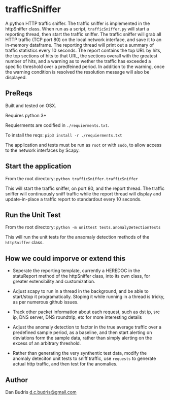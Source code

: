 # trafficSniffer
A python HTTP traffic sniffer. The traffic sniffer is implemented in the httpSniffer class.  When run as a script, `trafficSniffer.py` will start a reporting thread, then start the traffic sniffer.  The traffic sniffer will grab all HTTP traffic (TCP port 80) on the local network interface, and save it to an in-memory dataframe.  The reporting thread will print out a summary of traffic statistics every 10 seconds.  The report contains the top URL by hits, the top sections of hits to that URL, the sections overall with the greatest number of hits, and a warning as to wether the traffic has exceeded a specific threshold over a predfeined period.  In addition to the warning, once the warning condition is resolved the resolution message will also be displayed.  

## PreReqs
Built and tested on OSX.

Requires python 3+

Requierments are codified in `./requierments.txt`.

To install the reqs:
`pip3 install -r ./requierments.txt`

The application and tests must be run as `root` or with `sudo`, to allow access to the network interfaces by Scapy.

## Start the application
From the root directory: `python trafficSniffer.trafficSniffer`

This will start the traffic sniffer, on port 80, and the report thread.  The traffic sniffer will continuously sniff traffic while the report thread will display and update-in-place a traffic report to standardout every 10 seconds.

## Run the Unit Test
From the root directory: `python -m unittest tests.anomalyDetectionTests`

This will run the unit tests for the anaomaly detection methods of the `httpSniffer` class.  

## How we could imporve or extend this
- Seperate the reporting template, currently a HEREDOC in the statuReport method of the httpSniffer class, into its own class, for greater extensibility and customization.

- Adjust scapy to run in a thread in the background, and be able to start/stop it programatically.  Stoping it while running in a thread is tricky, as per numerous github issues.

- Track other packet information about each request, such as dst ip, src ip, DNS server, DNS roundtrip, etc for more interesting details

- Adjust the anomaly detection to factor in the true average traffic over a predefined sample period, as a baseline, and then start alerting on deviations form the sample data, rather than simply alerting on the excess of an arbitrary threshold.   

- Rather than generating the very synthentic test data, modify the anomaly deteciton unit tests to sniff traffic, use `requests` to generate actual http traffic, and then test for the anomalies.

## Author
Dan Budris <d.c.budris@gmail.com>
